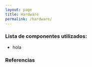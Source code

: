 ```yaml
---
layout: page
title: Hardware
permalink: /hardware/
---
```


### Lista de componentes utilizados:
* hola

### Referencias
